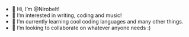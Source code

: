 - 👋 Hi, I’m @Nirobelt!
- 👀 I’m interested in writing, coding and music!
- 🌱 I’m currently learning cool coding languages and many other things.
- 💞️ I’m looking to collaborate on whatever anyone needs :)

<!---
Nirobelt/Nirobelt is a ✨ special ✨ repository because its `README.md` (this file) appears on your GitHub profile.
You can click the Preview link to take a look at your changes.
--->
